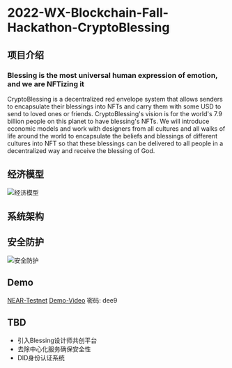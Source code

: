 # 2022-WX-Blockchain-Fall-Hackathon-CryptoBlessing

## 项目介绍

### Blessing is the most universal human expression of emotion, and we are NFTizing it

CryptoBlessing is a decentralized red envelope system that allows senders to encapsulate their blessings into NFTs and carry them with some USD to send to loved ones or friends. CryptoBlessing's vision is for the world's 7.9 billion people on this planet to have blessing's NFTs. We will introduce economic models and work with designers from all cultures and all walks of life around the world to encapsulate the beliefs and blessings of different cultures into NFT so that these blessings can be delivered to all people in a decentralized way and receive the blessing of God.

## 经济模型

![经济模型](https://ewr1.vultrobjects.com/crypto-blessing/hackthon/wx2022/economics.jpg)

## 系统架构

## 安全防护

![安全防护](https://ewr1.vultrobjects.com/crypto-blessing/hackthon/wx2022/Security.jpg)

## Demo

[NEAR-Testnet](https://near-test.cryptoblessing.app/)
[Demo-Video](https://pan.baidu.com/s/1oqXLA5nxYWfsz5ciPFpLyA) 密码: dee9

## TBD

* 引入Blessing设计师共创平台
* 去除中心化服务确保安全性
* DID身份认证系统

